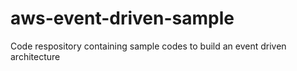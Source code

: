 # aws-event-driven-sample
Code respository containing sample codes to build an event driven architecture
